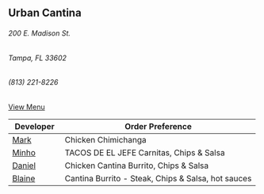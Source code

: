 ## Urban Cantina
###### 200 E. Madison St.
###### Tampa, FL 33602
###### (813) 221-8226

[View Menu](https://www.urbancantina.com/menus/)



Developer     | Order Preference
--------------|---------------------
[Mark](http://github.com/mark-smithtb)              | Chicken Chimichanga
[Minho](https://github.com/minhochoi)               | TACOS DE EL JEFE Carnitas, Chips & Salsa
[Daniel](https://github.com/danielt1263)            | Chicken Cantina Burrito, Chips & Salsa
[Blaine]()                                          | Cantina Burrito - Steak, Chips & Salsa, hot sauces
